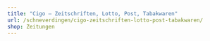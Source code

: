 ```yaml
---
title: "Cigo – Zeitschriften, Lotto, Post, Tabakwaren"
url: /schneverdingen/cigo-zeitschriften-lotto-post-tabakwaren/
shop: Zeitungen
---
```

